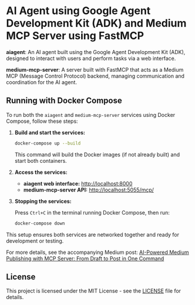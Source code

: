 # AI Agent using Google Agent Development Kit (ADK) and Medium MCP Server using FastMCP

**aiagent**: An AI agent built using the Google Agent Development Kit (ADK), designed to interact with users and perform tasks via a web interface.

**medium-mcp-server**: A server built with FastMCP that acts as a Medium MCP (Message Control Protocol) backend, managing communication and coordination for the AI agent.


## Running with Docker Compose

To run both the `aiagent` and `medium-mcp-server` services using Docker Compose, follow these steps:

1. **Build and start the services:**

   ```bash
   docker-compose up --build
   ```

   This command will build the Docker images (if not already built) and start both containers.

2. **Access the services:**

   - **aiagent web interface:** [http://localhost:8000](http://localhost:8000)
   - **medium-mcp-server API:** [http://localhost:5055/mcp/](http://localhost:5055/mcp/)

3. **Stopping the services:**

   Press `Ctrl+C` in the terminal running Docker Compose, then run:

   ```bash
   docker-compose down
   ```

This setup ensures both services are networked together and ready for development or testing.

For more details, see the accompanying Medium post: [AI-Powered Medium Publishing with MCP Server: From Draft to Post in One Command](https://medium.com/@umes4ever)

## License

This project is licensed under the MIT License - see the [LICENSE](https://github.com/umes4ever/aiagent-mcp-medium-publisher/LICENSE) file for details.